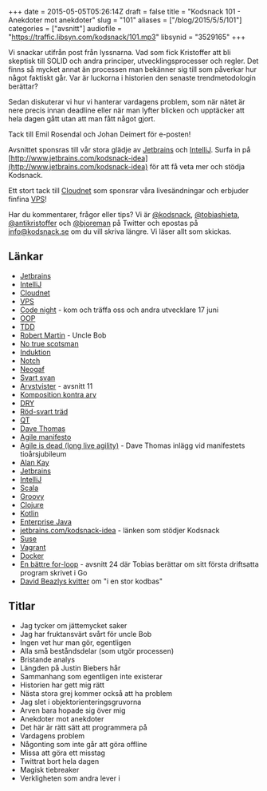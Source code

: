 +++
date = 2015-05-05T05:26:14Z
draft = false
title = "Kodsnack 101 - Anekdoter mot anekdoter"
slug = "101"
aliases = ["/blog/2015/5/5/101"]
categories = ["avsnitt"]
audiofile = "https://traffic.libsyn.com/kodsnack/101.mp3"
libsynid = "3529165"
+++

Vi snackar utifrån post från lyssnarna. Vad som fick Kristoffer att bli skeptisk till SOLID och andra principer, utvecklingsprocesser och regler. Det finns så mycket annat än processen man bekänner sig till som påverkar hur något faktiskt går. Var är luckorna i historien den senaste trendmetodologin berättar?

Sedan diskuterar vi hur vi hanterar vardagens problem, som när nätet är nere precis innan deadline eller när man lyfter blicken och upptäcker att hela dagen gått utan att man fått något gjort.

Tack till Emil Rosendal och Johan Deimert för e-posten!

Avsnittet sponsras till vår stora glädje av [Jetbrains](http://www.jetbrains.com) och [IntelliJ](http://www.jetbrains.com/kodsnack-idea). Surfa in på [http://www.jetbrains.com/kodsnack-idea](http://www.jetbrains.com/kodsnack-idea) för att få veta mer och stödja Kodsnack.

Ett stort tack till [Cloudnet](http://www.cloudnet.se) som sponsrar våra livesändningar och erbjuder finfina  [VPS](http://en.wikipedia.org/wiki/Virtual_private_server)!

Har du kommentarer, frågor eller tips? Vi är [@kodsnack](https://www.twitter.com/kodsnack), [@tobiashieta](https://www.twitter.com/tobiashieta), [@antikristoffer](https://www.twitter.com/antikristoffer) och [@bjoreman](https://www.twitter.com/bjoreman) på Twitter och epostas på [info@kodsnack.se](mailto:info@kodsnack.se) om du vill skriva längre. Vi läser allt som skickas.

## Länkar ##
* [Jetbrains](http://www.jetbrains.com)
* [IntelliJ](http://www.jetbrains.com/kodsnack-idea)
* [Cloudnet](http://www.cloudnet.se)
* [VPS](http://en.wikipedia.org/wiki/Virtual_private_server)
* [Code night](http://www.codenight.se) - kom och träffa oss och andra utvecklare 17 juni
* [OOP](http://en.wikipedia.org/wiki/Object-oriented_programming)
* [TDD](http://en.wikipedia.org/wiki/Test-driven_development)
* [Robert Martin](http://en.wikipedia.org/wiki/Robert_Cecil_Martin) - Uncle Bob
* [No true scotsman](http://en.wikipedia.org/wiki/No_true_Scotsman)
* [Induktion](http://en.wikipedia.org/wiki/Inductive_reasoning)
* [Notch](http://en.wikipedia.org/wiki/Markus_Persson)
* [Neogaf](http://www.neogaf.com/forum/)
* [Svart svan](http://en.wikipedia.org/wiki/Black_swan_theory)
* [Arvstvister](https://kodsnack.se/11/) - avsnitt 11
* [Komposition kontra arv](http://en.wikipedia.org/wiki/Composition_over_inheritance)
* [DRY](http://en.wikipedia.org/wiki/Don%27t_repeat_yourself)
* [Röd-svart träd](http://en.wikipedia.org/wiki/Red%E2%80%93black_tree)
* [QT](http://www.qt.io/developers/)
* [Dave Thomas](http://en.wikipedia.org/wiki/Dave_Thomas_%28programmer%29)
* [Agile manifesto](http://en.wikipedia.org/wiki/Agile_software_development)
* [Agile is dead (long live agility)](http://pragdave.me/blog/2014/03/04/time-to-kill-agile/) - Dave Thomas inlägg vid manifestets tioårsjubileum
* [Alan Kay](http://en.wikipedia.org/wiki/Alan_Kay)
* [Jetbrains](http://www.jetbrains.com)
* [IntelliJ](http://www.jetbrains.com/kodsnack-idea)
* [Scala](http://scala-lang.org/)
* [Groovy](http://www.groovy-lang.org/)
* [Clojure](http://clojure.org/)
* [Kotlin](http://kotlinlang.org/)
* [Enterprise Java](http://en.wikipedia.org/wiki/Java_Platform,_Enterprise_Edition)
* [jetbrains.com/kodsnack-idea](http://www.jetbrains.com/kodsnack-idea) - länken som stödjer Kodsnack
* [Suse](https://www.suse.com/sv-se/)
* [Vagrant](http://en.wikipedia.org/wiki/Vagrant_%28software%29)
* [Docker](http://en.wikipedia.org/wiki/Docker_%28software%29)
* [En bättre for-loop](https://kodsnack.se/24/) - avsnitt 24 där Tobias berättar om sitt första driftsatta program skrivet i Go
* [David Beazlys kvitter](https://twitter.com/dabeaz/status/592459947121709057) om "i en stor kodbas"

## Titlar ##
* Jag tycker om jättemycket saker
* Jag har fruktansvärt svårt för uncle Bob
* Ingen vet hur man gör, egentligen
* Alla små beståndsdelar (som utgör processen)
* Bristande analys
* Längden på Justin Biebers hår
* Sammanhang som egentligen inte existerar
* Historien har gett mig rätt
* Nästa stora grej kommer också att ha problem
* Jag slet i objektorienteringsgruvorna
* Arven bara hopade sig över mig
* Anekdoter mot anekdoter
* Det här är rätt sätt att programmera på
* Vardagens problem
* Någonting som inte går att göra offline
* Missa att göra ett misstag
* Twittrat bort hela dagen
* Magisk tiebreaker
* Verkligheten som andra lever i